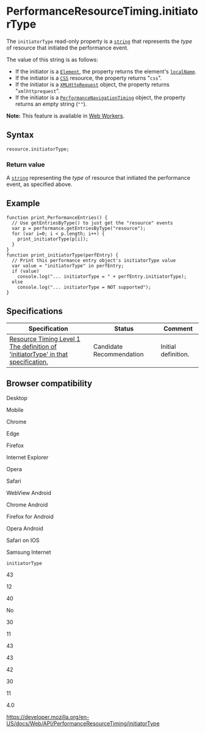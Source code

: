 # PerformanceResourceTiming.initiatorType

The `initiatorType` read-only property is a [`string`](../domstring) that represents the _type_ of resource that initiated the performance event.

The value of this string is as follows:

- If the initiator is a [`Element`](../element), the property returns the element's [`localName`](../element/localname).
- If the initiator is a [`CSS`](../css) resource, the property returns "`css`".
- If the initiator is a [`XMLHttpRequest`](../xmlhttprequest) object, the property returns "`xmlhttprequest`".
- If the initiator is a [`PerformanceNavigationTiming`](../performancenavigationtiming) object, the property returns an empty string (`""`).

**Note:** This feature is available in [Web Workers](../web_workers_api).

## Syntax

    resource.initiatorType;

### Return value

A [`string`](../domstring) representing the _type_ of resource that initiated the performance event, as specified above.

## Example

    function print_PerformanceEntries() {
      // Use getEntriesByType() to just get the "resource" events
      var p = performance.getEntriesByType("resource");
      for (var i=0; i < p.length; i++) {
        print_initiatorType(p[i]);
      }
    }
    function print_initiatorType(perfEntry) {
      // Print this performance entry object's initiatorType value
      var value = "initiatorType" in perfEntry;
      if (value)
        console.log("... initiatorType = " + perfEntry.initiatorType);
      else
        console.log("... initiatorType = NOT supported");
    }

## Specifications

<table><thead><tr class="header"><th>Specification</th><th>Status</th><th>Comment</th></tr></thead><tbody><tr class="odd"><td><a href="https://www.w3.org/TR/resource-timing-1/#dom-performanceresourcetiming-initiatortype">Resource Timing Level 1<br />
<span class="small">The definition of 'initiatorType' in that specification.</span></a></td><td><span class="spec-cr">Candidate Recommendation</span></td><td>Initial definition.</td></tr></tbody></table>

## Browser compatibility

Desktop

Mobile

Chrome

Edge

Firefox

Internet Explorer

Opera

Safari

WebView Android

Chrome Android

Firefox for Android

Opera Android

Safari on IOS

Samsung Internet

`initiatorType`

43

12

40

No

30

11

43

43

42

30

11

4.0

<a href="https://developer.mozilla.org/en-US/docs/Web/API/PerformanceResourceTiming/initiatorType" class="_attribution-link">https://developer.mozilla.org/en-US/docs/Web/API/PerformanceResourceTiming/initiatorType</a>
